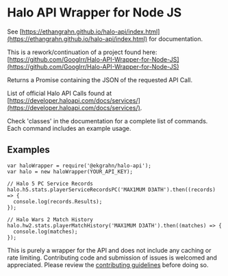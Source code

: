 # Halo API Wrapper for Node JS
See [https://ethangrahn.github.io/halo-api/index.html](https://ethangrahn.github.io/halo-api/index.html) for documentation.

This is a rework/continuation of a project found here: [https://github.com/Googlrr/Halo-API-Wrapper-for-Node-JS](https://github.com/Googlrr/Halo-API-Wrapper-for-Node-JS)


Returns a Promise containing the JSON of the requested API Call.

List of official Halo API Calls found at [https://developer.haloapi.com/docs/services/](https://developer.haloapi.com/docs/services/).

Check 'classes' in the documentation for a complete list of commands. Each command includes an example usage.

## Examples

```
var haloWrapper = require('@ekgrahn/halo-api');
var halo = new haloWrapper(YOUR_API_KEY);

// Halo 5 PC Service Records
halo.h5.stats.playerServiceRecordsPC('MAX1MUM D3ATH').then((records) => {
  console.log(records.Results);
});

// Halo Wars 2 Match History
halo.hw2.stats.playerMatchHistory('MAX1MUM D3ATH').then((matches) => {
  console.log(matches);
});
```

This is purely a wrapper for the API and does not include any caching or rate limiting. Contributing code and submission of issues is welcomed and appreciated. Please review the [contributing guidelines](https://github.com/EthanGrahn/halo-api/blob/master/CONTRIBUTING.md) before doing so.
